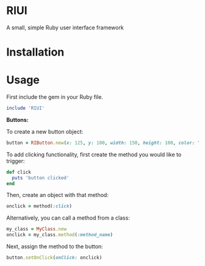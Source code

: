 # RIUI
A small, simple Ruby user interface framework

# Installation
# Usage

First include the gem in your Ruby file.
```rb
include 'RIUI'
```

**Buttons:**

To create a new button object:
```rb
button = RIButton.new(x: 125, y: 100, width: 150, height: 100, color: "green", hover_color: "blue")
```
To add clicking functionality, first create the method you would like to trigger:
```rb
def click
  puts 'button clicked'
end
 ```
 Then, create an object with that method:
 ```rb
 onclick = method(:click)
 ```
 Alternatively, you can call a method from a class:
 ```rb
 my_class = MyClass.new
 onclick = my_class.method(:method_name)
 ```
 Next, assign the method to the button:
 ```rb
 button.setOnClick(onClick: onclick)
 ```
